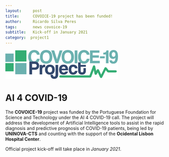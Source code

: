 ```yaml
---
layout:     post
title:      COVOICE-19 project has been funded!
author:     Ricardo Silva Peres
tags: 		news covoice-19
subtitle:  	Kick-off in January 2021
category:  project1
---
```

<!-- Start Writing Below in Markdown -->

<!--![UNINOVA-CTS](https://www.fct.unl.pt/sites/default/files/logo_cts.png?1435069699)-->
![UNINOVA-CTS](https://raw.githubusercontent.com/RicardoSPeres/COVOICE-19/gh-pages/img/logos/covoice_text_white_logo.png)

# AI 4 COVID-19

The **COVOICE-19** project was funded by the Portuguese Foundation for Science and Technology under the AI 4 COVID-19 call. The project will address the development of Artificial Intelligence tools to assist in the rapid diagnosis and predictive prognosis of COVID-19 patients, being led by **UNINOVA-CTS** and counting with the support of the **Ocidental Lisbon Hospital Center**.

Official project kick-off will take place in *January 2021*.
